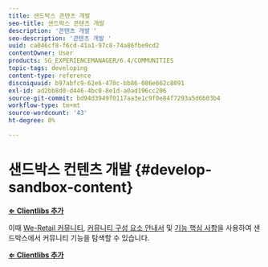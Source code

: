 ```yaml
---
title: 샌드박스 콘텐츠 개발
seo-title: 샌드박스 콘텐츠 개발
description: '콘텐츠 개발 '
seo-description: '콘텐츠 개발 '
uuid: ca046cf8-f6cd-41a1-97c8-74a86fbe9cd2
contentOwner: User
products: SG_EXPERIENCEMANAGER/6.4/COMMUNITIES
topic-tags: developing
content-type: reference
discoiquuid: b97abfc9-62e6-470c-bb86-086e662c8091
exl-id: ad2bb8d0-d446-4bc0-8e1d-a0ad196cc206
source-git-commit: bd94d3949f0117aa3e1c9f0e84f7293a5d6b03b4
workflow-type: tm+mt
source-wordcount: '43'
ht-degree: 0%

---
```


# 샌드박스 컨텐츠 개발 {#develop-sandbox-content}

**[⇐ Clientlibs 추가](add-clientlibs.md)**

이때 [We-Retail 커뮤니티](../../help/sites-developing/we-retail.md), [커뮤니티 구성 요소 안내서](components-guide.md) 및 [기능 핵심 사항](essentials.md)을 사용하여 샌드박스에서 커뮤니티 기능을 탐색할 수 있습니다.

**[⇐ Clientlibs 추가](add-clientlibs.md)**
